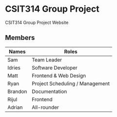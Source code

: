 # CSIT314 Group Project
CSIT314 Group Project Website

## Members

| Names | Roles |
| --- | --- |
| Sam | Team Leader |
| Idries | Software Developer |
| Matt | Frontend & Web Design |
| Ryan | Project Scheduling / Management |
| Brandon | Documentation |
| Rijul | Frontend |
| Adrian | All-rounder |

